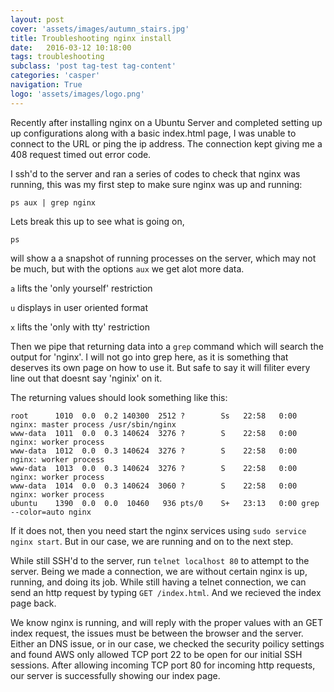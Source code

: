```yaml
---
layout: post
cover: 'assets/images/autumn_stairs.jpg'
title: Troubleshooting nginx install
date:   2016-03-12 10:18:00
tags: troubleshooting
subclass: 'post tag-test tag-content'
categories: 'casper'
navigation: True
logo: 'assets/images/logo.png'
---
```


Recently after installing nginx on a Ubuntu Server and completed setting up up configurations along with a basic index.html page, I was unable to connect to the URL or ping the ip address. The connection kept giving me a 408 request timed out error code.

I ssh'd to the server and ran a series of codes to check that nginx was running, this was my first step to make sure nginx was up and running:

`ps aux | grep nginx`

Lets break this up to see what is going on, 

`ps`

will show a a snapshot of running processes on the server, which may not be much, but with the options
`aux` we get alot more data.

`a` lifts the 'only yourself' restriction

`u` displays in user oriented format

`x` lifts the 'only with tty' restriction

Then we pipe that returning data into a `grep` command which will search the output for 'nginx'. I will not go into grep here, as it is something that deserves its own page on how to use it. But safe to say it will filiter every line out that doesnt say 'nginix' on it.

The returning values should look something like this:

```
root      1010  0.0  0.2 140300  2512 ?        Ss   22:58   0:00 nginx: master process /usr/sbin/nginx
www-data  1011  0.0  0.3 140624  3276 ?        S    22:58   0:00 nginx: worker process
www-data  1012  0.0  0.3 140624  3276 ?        S    22:58   0:00 nginx: worker process
www-data  1013  0.0  0.3 140624  3276 ?        S    22:58   0:00 nginx: worker process
www-data  1014  0.0  0.3 140624  3060 ?        S    22:58   0:00 nginx: worker process
ubuntu    1390  0.0  0.0  10460   936 pts/0    S+   23:13   0:00 grep --color=auto nginx
```
If it does not, then you need start the nginx services using `sudo service nginx start`. But in our case, we are running and on to the next step. 

While still SSH'd to the server, run `telnet localhost 80` to attempt to the server. Being we made a connection, we are without certain nginx is up, running, and doing its job. While still having a telnet connection, we can send an http request by typing `GET /index.html`. And we recieved the index page back.

We know nginx is running, and will reply with the proper values with an GET index request, the issues must be between the browser and the server. Either an DNS issue, or in our case, we checked the security poilicy settings and found AWS only allowed TCP port 22 to be open for our initial SSH sessions. After allowing incoming TCP port 80 for incoming http requests, our server is successfully showing our index page.
